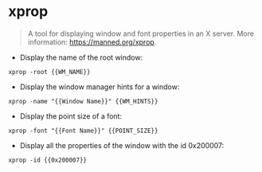 # xprop

> A tool for displaying window and font properties in an X server.
> More information: <https://manned.org/xprop>.

- Display the name of the root window:

`xprop -root {{WM_NAME}}`

- Display the window manager hints for a window:

`xprop -name "{{Window Name}}" {{WM_HINTS}}`

- Display the point size of a font:

`xprop -font "{{Font Name}}" {{POINT_SIZE}}`

- Display all the properties of the window with the id 0x200007:

`xprop -id {{0x200007}}`
